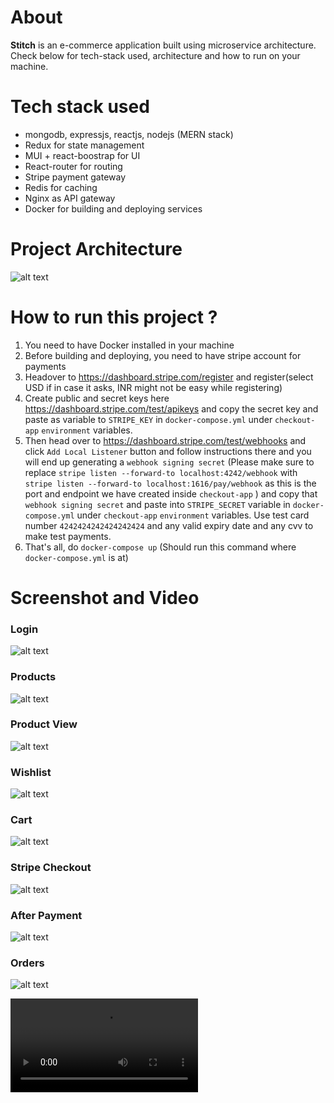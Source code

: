 # About
**Stitch** is an e-commerce application built using microservice architecture. Check below for tech-stack used, architecture and how to run on your machine.

# Tech stack used
- mongodb, expressjs, reactjs, nodejs (MERN stack)
- Redux for state management
- MUI + react-boostrap for UI
- React-router for routing
- Stripe payment gateway
- Redis for caching
- Nginx as API gateway
- Docker for building and deploying services

# Project Architecture
![alt text](./screenshots/arch.png)

# How to run this project ?
1. You need to have Docker installed in your machine
2. Before building and deploying, you need to have stripe account for payments
3. Headover to https://dashboard.stripe.com/register and register(select USD if in case it asks, INR might not be easy while registering)
4. Create public and secret keys here https://dashboard.stripe.com/test/apikeys and copy the secret key and paste as variable to `STRIPE_KEY` in `docker-compose.yml` under `checkout-app` `environment` variables.
5. Then head over to https://dashboard.stripe.com/test/webhooks and click `Add Local Listener` button and follow instructions there and you will end up generating a `webhook signing secret` (Please make sure to replace `stripe listen --forward-to localhost:4242/webhook` with `stripe listen --forward-to localhost:1616/pay/webhook` as this is the port and endpoint we have created inside `checkout-app` ) and copy that `webhook signing secret` and paste into `STRIPE_SECRET` variable in `docker-compose.yml` under `checkout-app` `environment` variables. Use test card number `4242424242424242424` and any valid expiry date and any cvv to make test payments.
6. That's all, do `docker-compose up` (Should run this command where `docker-compose.yml` is at)

# Screenshot and Video

### Login
![alt text](./screenshots/1.png)

### Products
![alt text](./screenshots/2.png)

### Product View
![alt text](./screenshots/2-1.png)

### Wishlist
![alt text](./screenshots/3.png)

### Cart
![alt text](./screenshots/4.png)

### Stripe Checkout
![alt text](./screenshots/5.png)

### After Payment
![alt text](./screenshots/6.png)

### Orders
![alt text](./screenshots/7.png)

<video src="./screenshots/screenrecord.mov" controls></video>
